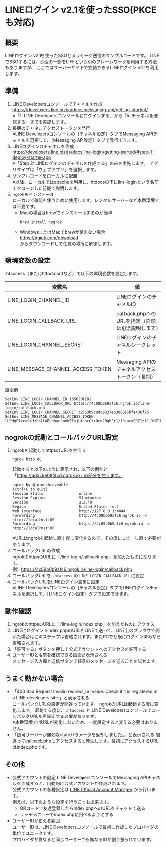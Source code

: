 # LINEログイン v2.1を使ったSSO(PKCEも対応)

## 概要

LINEログイン v2.1を使ったSSOとメッセージ送信のサンプルコードです。
LINEでSSOするには、処理の一部をLIFFという別のフレームワークを利用する方法もありますが、
ここではサーバーサイドで完結できるLINEログイン v2.1を利用します。

## 準備

1. LINE Developersコンソールでチャネルを作成  
https://developers.line.biz/ja/docs/messaging-api/getting-started/  
※「1. LINE Developersコンソールにログインする」から「5. チャネルを確認する」までを実施します。
1. 長期のチャネルアクセストークンを発行  
※LINE Developersコンソールの［チャネル設定］タブでMessaging APIチャネルを選択して、［Messaging API設定］タブで発行できます。
1. LINEログインのチャネルを作成  
https://developers.line.biz/ja/docs/line-login/getting-started/#step-1-deploy-starter-app  
※「Step 2: LINEログインのチャネルを作成する」のみを実施します。
アプリタイプは「ウェブアプリ」を選択します。
1. サンプルコードをローカルに配置  
※以降、ローカルではapacheを利用し、htdocsの下にline-loginという名前でクローンした前提で説明します。
1. ngrokをインストール  
ローカルで確認を使うために使用します。レンタルサーバーなど本番環境では不要です。
    - Macの場合はbrewでインストールするのが簡単
        ```
        brew install nogrok
        ````
    - WindowsまたはMacでbrewが使えない場合  
    https://ngrok.com/download  
    からダウンロードして任意の場所に解凍します。

## 環境変数の設定

.htaccess（またはhttpd.confなど）で以下の環境変数を設定します。

| 変数名 | 値
| --- | ---
| LINE_LOGIN_CHANNEL_ID | LINEログインのチャネルID
| LINE_LOGIN_CALLBACK_URL | callback.phpへのURLを指定（詳細は別途説明します）
| LINE_LOGIN_CHANNEL_SECRET | LINEログインのチャネルシークレット 
| LINE_MESSAGE_CHANNEL_ACCESS_TOKEN | Messaging APIのチャネルアクセストークン（長期）

設定例
```
SetEnv LINE_LOGIN_CHANNEL_ID 1656201281
SetEnv LINE_LOGIN_CALLBACK_URL https://4c09b0b9afc6.ngrok.io/line-login/callback.php
SetEnv LINE_LOGIN_CHANNEL_SECRET c2663b9c8dc9327e63088e6bfe436f25
SetEnv LINE_MESSAGE_CHANNEL_ACCESS_TOKEN lUEdqPlxca9cJzhsJf4PLb0aonuxWZIsjUrUocCt+Oco2RqhFr1/1GkprxCDZ1zi1iYNZlFY8IRx58ZmV6Zhqk8+80f+xjp7WRZRqZiCfdl8RMgqKR1Nv/JWVFzOxiSNYHDdDRbN75LRMCvWL8AAzwdB04t89/1O/w1cDnyilFU=
```

## nogrokの起動とコールバックURL設定

1. ngrokを起動してhttpsのURLを控える
    ```
    ngrok http 80
    ```
    起動すると以下のように表示され、以下の例だと「https://ad336e08f4cd.ngrok.io」の部分を控えます。
    ```
    ngrok by @inconshreveable                                         (Ctrl+C to quit)
    Session Status                online
    Session Expires               51 minutes
    Version                       2.3.40
    Region                        United States (us)
    Web Interface                 http://127.0.0.1:4040
    Forwarding                    http://4c09b0b9afc6.ngrok.io -> http://localhost:80
    Forwarding                    https://4c09b0b9afc6.ngrok.io -> http://localhost:80
    ```
    ※URLはngrokを起動し直す度に変化するので、その度にコピーし直す必要があります。
1. コールバックURLの作成  
ngrokのhttpsのURLに「/line-login/callback.php」を加えたものになります。  
例）https://4c09b0b9afc6.ngrok.io/line-login/callback.php
1. コールバックURLを `.htaccess` の `LINE_LOGIN_CALLBACK_URL` に設定
1. コールバックURLをLINEログイン設定に設定  
※LINE Developersコンソールの［チャネル設定］タブでLINEログインチャネルを選択して、［LINEログイン設定］タブで設定できます。

## 動作確認

1. ngrokのhttpsのURLに「/line-login/index.php」を加えたものにアクセス
1. LINEにログイン
※index.phpのURLをLINEで送って、LINE上のブラウザで開いた場合はこのステップは省略されます。またPCでも既にログイン済みなら省略されます。
1. 「許可する」ボタンを押して公式アカウントへのアクセスを許可する
1. ユーザーIDと名前を確認できる画面が表示される  
メッセージ入力欄と送信ボタンで任意のメッセージを送ることを試せます。

## うまく動かない場合

- 「400 Bad Request Invalid redirect_uri value. Check if it is registered in a LINE developers site.」と表示される  
コールバックURLの設定が間違っています。
ngrokのURLは起動する度に変化します。
起動する度に、`.htaccess` と LINE DevelopersコンソールでコールバックURLを再設定する必要があります。  
※本番環境ではURLが変化しないため、一度設定すると変える必要はありません。
- 「認可サーバーが無効なstateパラメータを返却しました。」と表示される
間違ってcallback.phpにアクセスすると発生します。最初にアクセスするURLはindex.phpです。

## その他

- 公式アカウントの設定
LINE DevelopersコンソールでMessaging APIチャネルを作成すると、自動的に公式アカウントが作成されます。  
公式アカウントの各種設定は [LINE Official Account Manager](https://manager.line.biz) から行います。  
例えば、以下のような設定を行うことも出来ます。
    - QRコードで友達登録したらindex.phpへのURLをチャットで送る
    - リッチメニューでindex.phpに飛べるようにする  
- ユーザーIDが使える範囲  
ユーザーIDは、LINE Developersコンソールで最初に作成したプロバイダの単位でユニークです。  
プロバイダが異なると同じユーザーでも異なるIDが割り振られています。

